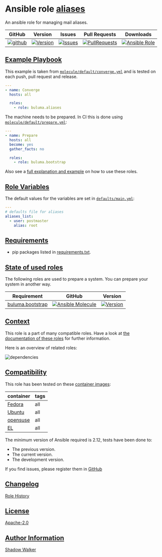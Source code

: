 # Ansible role [aliases](https://galaxy.ansible.com/ui/standalone/roles/buluma/aliases/documentation)

An ansible role for managing mail aliases.

|GitHub|Version|Issues|Pull Requests|Downloads|
|------|-------|------|-------------|---------|
|[![github](https://github.com/buluma/ansible-role-aliases/actions/workflows/molecule.yml/badge.svg)](https://github.com/buluma/ansible-role-aliases/actions/workflows/molecule.yml)|[![Version](https://img.shields.io/github/release/buluma/ansible-role-aliases.svg)](https://github.com/buluma/ansible-role-aliases/releases/)|[![Issues](https://img.shields.io/github/issues/buluma/ansible-role-aliases.svg)](https://github.com/buluma/ansible-role-aliases/issues/)|[![PullRequests](https://img.shields.io/github/issues-pr-closed-raw/buluma/ansible-role-aliases.svg)](https://github.com/buluma/ansible-role-aliases/pulls/)|[![Ansible Role](https://img.shields.io/ansible/role/d/buluma/aliases)](https://galaxy.ansible.com/ui/standalone/roles/buluma/aliases/documentation)|

## [Example Playbook](#example-playbook)

This example is taken from [`molecule/default/converge.yml`](https://github.com/buluma/ansible-role-aliases/blob/master/molecule/default/converge.yml) and is tested on each push, pull request and release.

```yaml
---
- name: Converge
  hosts: all

  roles:
    - role: buluma.aliases
```

The machine needs to be prepared. In CI this is done using [`molecule/default/prepare.yml`](https://github.com/buluma/ansible-role-aliases/blob/master/molecule/default/prepare.yml):

```yaml
---
- name: Prepare
  hosts: all
  become: yes
  gather_facts: no

  roles:
    - role: buluma.bootstrap
```

Also see a [full explanation and example](https://buluma.github.io/how-to-use-these-roles.html) on how to use these roles.

## [Role Variables](#role-variables)

The default values for the variables are set in [`defaults/main.yml`](https://github.com/buluma/ansible-role-aliases/blob/master/defaults/main.yml):

```yaml
---
# defaults file for aliases
aliases_list:
  - user: postmaster
    alias: root
```

## [Requirements](#requirements)

- pip packages listed in [requirements.txt](https://github.com/buluma/ansible-role-aliases/blob/master/requirements.txt).

## [State of used roles](#state-of-used-roles)

The following roles are used to prepare a system. You can prepare your system in another way.

| Requirement | GitHub | Version |
|-------------|--------|--------|
|[buluma.bootstrap](https://galaxy.ansible.com/buluma/bootstrap)|[![Ansible Molecule](https://github.com/buluma/ansible-role-bootstrap/actions/workflows/molecule.yml/badge.svg)](https://github.com/buluma/ansible-role-bootstrap/actions/workflows/molecule.yml)|[![Version](https://img.shields.io/github/release/buluma/ansible-role-bootstrap.svg)](https://github.com/shadowwalker/ansible-role-bootstrap)|

## [Context](#context)

This role is a part of many compatible roles. Have a look at [the documentation of these roles](https://buluma.github.io/) for further information.

Here is an overview of related roles:

![dependencies](https://raw.githubusercontent.com/buluma/ansible-role-aliases/png/requirements.png "Dependencies")

## [Compatibility](#compatibility)

This role has been tested on these [container images](https://hub.docker.com/u/buluma):

|container|tags|
|---------|----|
|[Fedora](https://hub.docker.com/r/buluma/fedora)|all|
|[Ubuntu](https://hub.docker.com/r/buluma/ubuntu)|all|
|[opensuse](https://hub.docker.com/r/buluma/opensuse)|all|
|[EL](https://hub.docker.com/r/buluma/enterpriselinux)|all|

The minimum version of Ansible required is 2.12, tests have been done to:

- The previous version.
- The current version.
- The development version.

If you find issues, please register them in [GitHub](https://github.com/buluma/ansible-role-aliases/issues)

## [Changelog](#changelog)

[Role History](https://github.com/buluma/ansible-role-aliases/blob/master/CHANGELOG.md)

## [License](#license)

[Apache-2.0](https://github.com/buluma/ansible-role-aliases/blob/master/LICENSE)

## [Author Information](#author-information)

[Shadow Walker](https://buluma.github.io/)
